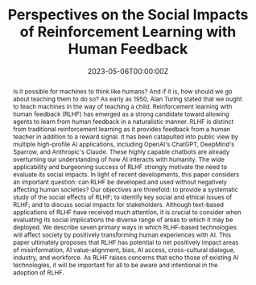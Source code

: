 ---
title: "Perspectives on the Social Impacts of Reinforcement Learning with Human Feedback"
authors:
- admin
date: "2023-05-06T00:00:00Z"
doi: ""

# Schedule page publish date (NOT publication's date).
publishDate: "2017-01-01T00:00:00Z"

# Publication type.
# Legend: 0 = Uncategorized; 1 = Conference paper; 2 = Journal article;
# 3 = Preprint / Working Paper; 4 = Report; 5 = Book; 6 = Book section;
# 7 = Thesis; 8 = Patent
publication_types: ["3"]

# Publication name and optional abbreviated publication name.
publication: "*Envisioning the Future of Computing Prize, MIT Schwarzman College of Computing*"
publication_short: "*Envisioning the Future of Computing Prize, MIT Schwarzman College of Computing*"

abstract: "Is it possible for machines to think like humans? And if it is, how should we go about teaching them to do so? As early as 1950, Alan Turing stated that we ought to teach machines in the way of teaching a child. Reinforcement learning with human feedback (RLHF) has emerged as a strong candidate toward allowing agents to learn from human feedback in a naturalistic manner. RLHF is distinct from traditional reinforcement learning as it provides feedback from a human teacher in addition to a reward signal. It has been catapulted into public view by multiple high-profile AI applications, including OpenAI's ChatGPT, DeepMind's Sparrow, and Anthropic's Claude. These highly capable chatbots are already overturning our understanding of how AI interacts with humanity. The wide applicability and burgeoning success of RLHF strongly motivate the need to evaluate its social impacts. In light of recent developments, this paper considers an important question: can RLHF be developed and used without negatively affecting human societies? Our objectives are threefold: to provide a systematic study of the social effects of RLHF; to identify key social and ethical issues of RLHF; and to discuss social impacts for stakeholders. Although text-based applications of RLHF have received much attention, it is crucial to consider when evaluating its social implications the diverse range of areas to which it may be deployed. We describe seven primary ways in which RLHF-based technologies will affect society by positively transforming human experiences with AI. This paper ultimately proposes that RLHF has potential to net positively impact areas of misinformation, AI value-alignment, bias, AI access, cross-cultural dialogue, industry, and workforce. As RLHF raises concerns that echo those of existing AI technologies, it will be important for all to be aware and intentional in the adoption of RLHF."

# Summary. An optional shortened abstract.
summary: 'This paper discusses the social implications of reinforcement learning with human feedback (RLHF), identifying key social and ethical issues and discussing social impacts for stakeholders. Seven impact areas are examined, including misinformation, AI value-alignment, bias, AI access, cross-cultural dialogue, industry, and workforce.'

#tags:
#- AI ethics
featured: false

# Optional external URL for project (replaces project detail page).
external_link: 'https://arxiv.org/abs/2303.02891'

links:
- name: Abstract
  text: test
  # url: http://example.org
url_pdf: https://arxiv.org/pdf/2303.02891.pdf
url_code: ''
url_dataset: ''
url_poster: ''
url_project: ''
url_slides: 'https://github.com/pybeebee/phd-website-2/tree/main/content/publication-old/23-RLHF/slides.pdf'
url_source: ''
url_video: ''

# Featured image
# To use, add an image named `featured.jpg/png` to your page's folder. 
image:
  caption: ''
  focal_point: ""
  preview_only: false

# Associated Projects (optional).
#   Associate this publication with one or more of your projects.
#   Simply enter your project's folder or file name without extension.
#   E.g. `internal-project` references `content/project/internal-project/index.md`.
#   Otherwise, set `projects: []`.
#projects:
#- internal-project

# Slides (optional).
#   Associate this publication with Markdown slides.
#   Simply enter your slide deck's filename without extension.
#   E.g. `slides: "example"` references `content/slides/example/index.md`.
#   Otherwise, set `slides: ""`.
slides: ""
---